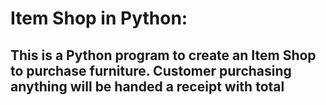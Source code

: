 # Item Shop in Python:
## This is a Python program to create an Item Shop to purchase furniture. Customer purchasing anything will be handed a receipt with total 
